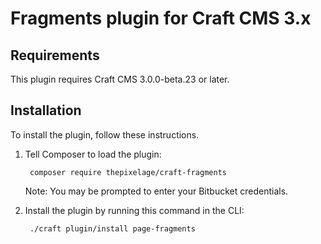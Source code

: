 # Fragments plugin for Craft CMS 3.x

## Requirements

This plugin requires Craft CMS 3.0.0-beta.23 or later.

## Installation

To install the plugin, follow these instructions.

1. Tell Composer to load the plugin:

        composer require thepixelage/craft-fragments

    Note: You may be prompted to enter your Bitbucket credentials.

2. Install the plugin by running this command in the CLI:

        ./craft plugin/install page-fragments

